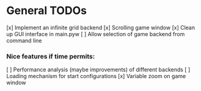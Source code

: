 # General TODOs
[x] Implement an infinite grid backend
[x] Scrolling game window
[x] Clean up GUI interface in main.pyw
[ ] Allow selection of game backend from command line

### Nice features if time permits:
[ ] Performance analysis (maybe improvements) of different backends
[ ] Loading mechanism for start configurations
[x] Variable zoom on game window
